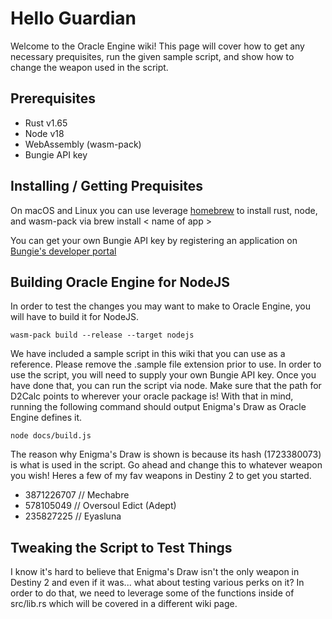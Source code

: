 # Hello Guardian 

Welcome to the Oracle Engine wiki! This page will cover how to get any necessary prequisites, run the given sample script, and show how to change the weapon used in the script.

## Prerequisites 

* Rust v1.65 
* Node v18  
* WebAssembly (wasm-pack)
* Bungie API key

## Installing / Getting Prequisites

On macOS and Linux you can use leverage [homebrew](https://brew.sh/) to install rust, node, and wasm-pack via brew install < name of app >

You can get your own Bungie API key by registering an application on [Bungie's developer portal](https://www.bungie.net/en/Application)

## Building Oracle Engine for NodeJS

In order to test the changes you may want to make to Oracle Engine, you will have to build it for NodeJS. 

```wasm-pack build --release --target nodejs```

We have included a sample script in this wiki that you can use as a reference. Please remove the .sample file extension prior to use. In order to use the script, you will need to supply your own Bungie API key. Once you have done that, you can run the script via node. Make sure that the path for D2Calc points to wherever your oracle package is! With that in mind, running the following command should output Enigma's Draw as Oracle Engine defines it.

```node docs/build.js```

The reason why Enigma's Draw is shown is because its hash (1723380073) is what is used in the script. Go ahead and change this to whatever weapon you wish! Heres a few of my fav weapons in Destiny 2 to get you started.

* 3871226707 // Mechabre
* 578105049 // Oversoul Edict (Adept)
* 235827225 // Eyasluna

## Tweaking the Script to Test Things

I know it's hard to believe that Enigma's Draw isn't the only weapon in Destiny 2 and even if it was... what about testing various perks on it? In order to do that, we need to leverage some of the functions inside of src/lib.rs which will be covered in a different wiki page.